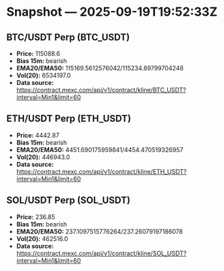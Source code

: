 # Snapshot — 2025-09-19T19:52:33Z

## BTC/USDT Perp (BTC_USDT)
- **Price:** 115088.6
- **Bias 15m:** bearish
- **EMA20/EMA50:** 115169.5612576042/115234.89799704248
- **Vol(20):** 6534197.0
- **Data source:** https://contract.mexc.com/api/v1/contract/kline/BTC_USDT?interval=Min1&limit=60

## ETH/USDT Perp (ETH_USDT)
- **Price:** 4442.87
- **Bias 15m:** bearish
- **EMA20/EMA50:** 4451.690175959841/4454.470519326957
- **Vol(20):** 446943.0
- **Data source:** https://contract.mexc.com/api/v1/contract/kline/ETH_USDT?interval=Min1&limit=60

## SOL/USDT Perp (SOL_USDT)
- **Price:** 236.85
- **Bias 15m:** bearish
- **EMA20/EMA50:** 237.1097515776264/237.26079197186078
- **Vol(20):** 462516.0
- **Data source:** https://contract.mexc.com/api/v1/contract/kline/SOL_USDT?interval=Min1&limit=60

